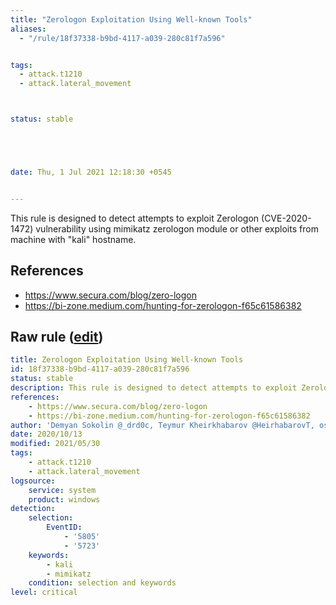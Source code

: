 ```yaml
---
title: "Zerologon Exploitation Using Well-known Tools"
aliases:
  - "/rule/18f37338-b9bd-4117-a039-280c81f7a596"


tags:
  - attack.t1210
  - attack.lateral_movement



status: stable





date: Thu, 1 Jul 2021 12:18:30 +0545


---
```


This rule is designed to detect attempts to exploit Zerologon (CVE-2020-1472) vulnerability using mimikatz zerologon module or other exploits from machine with "kali" hostname.

<!--more-->




## References

* https://www.secura.com/blog/zero-logon
* https://bi-zone.medium.com/hunting-for-zerologon-f65c61586382


## Raw rule ([edit](https://github.com/SigmaHQ/sigma/edit/master/rules/windows/builtin/system/win_possible_zerologon_exploitation_using_wellknown_tools.yml))
```yaml
title: Zerologon Exploitation Using Well-known Tools
id: 18f37338-b9bd-4117-a039-280c81f7a596
status: stable
description: This rule is designed to detect attempts to exploit Zerologon (CVE-2020-1472) vulnerability using mimikatz zerologon module or other exploits from machine with "kali" hostname.
references:
    - https://www.secura.com/blog/zero-logon
    - https://bi-zone.medium.com/hunting-for-zerologon-f65c61586382
author: 'Demyan Sokolin @_drd0c, Teymur Kheirkhabarov @HeirhabarovT, oscd.community'
date: 2020/10/13
modified: 2021/05/30
tags:
    - attack.t1210
    - attack.lateral_movement
logsource:
    service: system
    product: windows
detection:
    selection:
        EventID:
            - '5805'
            - '5723'
    keywords:
        - kali
        - mimikatz
    condition: selection and keywords
level: critical

```
